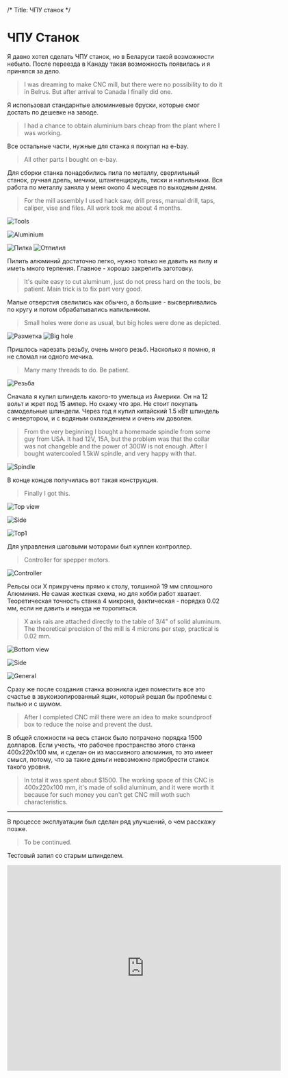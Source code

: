 /*
Title: ЧПУ станок
*/

ЧПУ Станок
==========

Я давно хотел сделать ЧПУ станок, но в Беларуси такой возможности небыло.
После переезда в Канаду такая возможность появилась и я принялся за дело.

> I was dreaming to make CNC mill, but there were no possibility to do it 
in Belrus. But after arrival to Canada I finally did one.

Я использовал стандарнтые алюминиевые бруски, которые смог достать по дешевке
на заводе.

> I had a chance to obtain aluminium bars cheap from the plant where I was
working.

Все остальные части, нужные для станка я покупал на e-bay.

>All other parts I bought on e-bay.

Для сборки станка понадобились пила по металлу, сверлильный станок, ручная дрель,
мечики, штангенциркуль, тиски и напильники. Вся работа по металлу заняла у меня 
около 4 месяцев по выходным дням.

>For the mill assembly I used hack saw, drill press, manual drill, taps, caliper, 
vise and files. All work took me about 4 months.

![Tools](http://ic.pics.livejournal.com/maholet/24765393/2720/2720_640.jpg)

![Aluminium](http://ic.pics.livejournal.com/maholet/24765393/2027/2027_original.jpg)

![Пилка](http://ic.pics.livejournal.com/maholet/24765393/2193/2193_original.jpg)
![Отпилил](http://ic.pics.livejournal.com/maholet/24765393/2427/2427_original.jpg)

Пилить алюминий достаточно легко, нужно только не давить на пилу и иметь много терпения. Главное - хорошо закрепить заготовку.

> It's quite easy to cut aluminum, just do not press hard on the tools, be patient.
Main trick is to fix part very good.

Малые отверстия свелились как обычно, а большие - высверливались по кругу и потом
обрабатывались напильником.

> Small holes were done as usual, but big holes were done as depicted.

![Разметка](http://ic.pics.livejournal.com/maholet/24765393/2826/2826_original.jpg)
![Big hole](http://ic.pics.livejournal.com/maholet/24765393/3235/3235_original.jpg)

Пришлось нарезать резьбу, очень много резьб. Насколько я помню, я не сломал ни одного мечика.

>Many many threads to do. Be patient.

![Резьба](http://ic.pics.livejournal.com/maholet/24765393/3331/3331_640.jpg)

Сначала я купил шпиндель какого-то умельца из Америки. Он на 12 вольт и жрет под
15 ампер. Но скажу что зря. Не стоит покупать самодельные шпиндели.
Через год я купил китайский 1.5 кВт шпиндель с инвертором, и с водяным охлаждением
и очень им доволен.

> From the very beginning I bought a homemade spindle from some guy from USA.
It had 12V, 15A, but the problem was that the collar was not changeble and
the power of 300W is not enough. After I bought watercooled 1.5kW spindle, and very
happy with that.

![Spindle](http://ic.pics.livejournal.com/maholet/24765393/4547/4547_original.jpg)

В конце концов получилась вот такая конструкция.

>Finally I got this.

![Top view](http://ic.pics.livejournal.com/maholet/24765393/4796/4796_original.jpg)

![Side](http://ic.pics.livejournal.com/maholet/24765393/4938/4938_640.jpg)

![Top1](http://ic.pics.livejournal.com/maholet/24765393/5368/5368_640.jpg)

Для управления шаговыми моторами был куплен контроллер.

>Controller for spepper motors.

![Controller](http://ic.pics.livejournal.com/maholet/24765393/5591/5591_original.jpg)

Рельсы оси Х прикручены прямо к столу, толшиной 19 мм сплошного Алюминия.
Не самая жесткая схема, но для хобби работ хватает.
Теоретическая точность станка 4 микрона, фактическая - порядка 0.02 мм, если не 
давить и никуда не торопиться.

> X axis rais are attached directly to the table of 3/4" of solid aluminum.
The theoretical precision of the mill is 4 microns per step, practical is 0.02 mm.

![Bottom view](http://ic.pics.livejournal.com/maholet/24765393/5781/5781_640.jpg)

![Side](http://ic.pics.livejournal.com/maholet/24765393/5899/5899_640.jpg)

![General](http://ic.pics.livejournal.com/maholet/24765393/6395/6395_640.jpg)

Сразу же после создания станка возникла идея поместить все это счастье в 
звукоизолированный ящик, который решал бы проблемы с пылью и с шумом.

>After I completed CNC mill there were an idea to make soundproof box
to reduce the noise and prevent the dust.

В общей сложности на весь станок было потрачено порядка 1500 долларов.
Если учесть, что рабочее пространство этого станка 400х220х100 мм, и 
сделан он из массивного алюминия, то это имеет смысл, потому, что за
такие деньги невозможно приобрести станок такого уровня.

>In total it was spent about $1500. The working space of this CNC is 400x220x100 mm,
it's made of solid aluminum, and it were worth it because for such money you
can't get CNC mill woth such characteristics.
- - -

В процессе эксплуатации был сделан ряд улучшений, о чем расскажу позже.

>To be continued.

Тестовый запил со старым шпинделем.

<embed src="http://www.youtube.com/v/ce8CyPSkG3I" type="application/x-shockwave-flash" allowscriptaccess="always" allowfullscreen="true" width="640" height="480"></embed>
